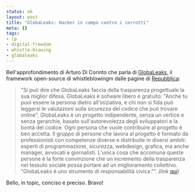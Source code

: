 ```yaml
--- 
status: ok
layout: post
title: "GlobaLeaks: Hacker in campo contro i corrotti"
meta: {}
tags: 
- ip
- digital-freedom
- whistle-blowing
- globaleaks
---
```

Bell'approfondimento di Arturo Di Corinto che parla di [GlobaLeaks][0], il framework open-source di whistleblowingm dalle pagine di [Repubblica][1]:

> "Si può dire che GlobaLeaks faccia della trasparenza progettuale la sua miglior difesa. GlobaLeaks è sofware libero e gratuito: "Anche tu puoi essere la persona dietro all'iniziativa, e chi non si fida può leggersi le valutazioni sulla sicurezza del codice che può trovare online". GlobaLeaks è un progetto indipendente, senza un vertice e senza gerarchie, basato sull'autorevolezza degli sviluppatori e la bontà del codice. Ogni persona che vuole contribuire al progetto è ben accetta. Il gruppo di persone che lavora al progetto è formato da professionisti con competenze diverse e distribuite in diversi ambiti: esperti di programmazione, sicurezza, webdesign, grafica, ma anche manager, avvocati e giornalisti. L'unica cosa che accomuna queste persone è la forte convinzione che un incremento della trasparenza nel tessuto sociale possa portare ad un miglioramento collettivo. "GlobaLeaks é uno strumento di responsabilità civica."”. *(link [qui][1])*

Bello, in topic, conciso e preciso. Bravo!

[0]: http://globaleaks.org
[1]: http://www.repubblica.it/tecnologia/2012/02/05/news/hacker_anti_corruzione-29393382/